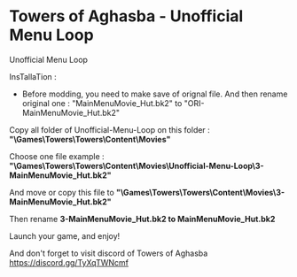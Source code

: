 # Towers of Aghasba - Unofficial Menu Loop

Unofficial Menu Loop

InsTallaTion :

- Before modding, you need to make save of orignal file.
And then rename original one : "MainMenuMovie_Hut.bk2" to "ORI-MainMenuMovie_Hut.bk2"

Copy all folder of Unofficial-Menu-Loop on this folder : <b>"\Games\Towers\Towers\Content\Movies"</b>

Choose one file
example : <b>"\Games\Towers\Towers\Content\Movies\Unofficial-Menu-Loop\3-MainMenuMovie_Hut.bk2"</b>

And move or copy this file to <b>"\Games\Towers\Towers\Content\Movies\3-MainMenuMovie_Hut.bk2"</b>

Then rename <b>3-MainMenuMovie_Hut.bk2 to MainMenuMovie_Hut.bk2</b>

Launch your game, and enjoy!

And don't forget to visit discord of Towers of Aghasba
https://discord.gg/TyXqTWNcmf

